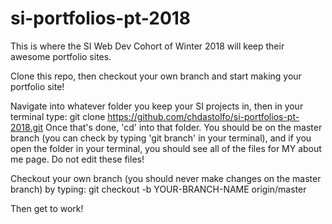# si-portfolios-pt-2018
This is where the SI Web Dev Cohort of Winter 2018 will keep their awesome portfolio sites.

Clone this repo, then checkout your own branch and start making your portfolio site!

Navigate into whatever folder you keep your SI projects in, then in your terminal type: git clone https://github.com/chdastolfo/si-portfolios-pt-2018.git
Once that's done, 'cd' into that folder. You should be on the master branch (you can check by typing 'git branch' in your terminal),
and if you open the folder in your terminal, you should see all of the files for MY about me page. Do not edit these files! 

Checkout your own branch (you should never make changes on the master branch) by typing: git checkout -b YOUR-BRANCH-NAME origin/master

Then get to work!
